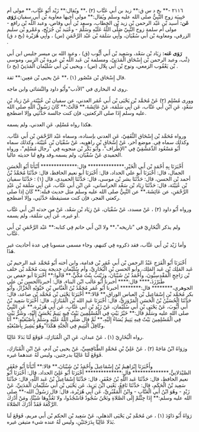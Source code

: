 ٢١١٦ -** بخ د س ق:** زيد بن أَبي عَتَّاب (٢) ،** ويُقال:** زَيْد أَبُو عَتَّاب،** مولى أم حَبِيبَة زوج النَّبِيُّ صلى الله عليه وسلم ويُقال:** مولى أخيها معاوية بْن أَبي سفيان.**رَوَى عَن:** أسيد بْن عَبْد الرحمن بْن زيد بْن الخطاب، وسعد بْن أَبي وقاص، وعبد اللَّه بْن رافع - مولى أم سلمة زوج النَّبِيّ صَلَّى اللَّهُ عَلَيْهِ وسَلَّمَ - وعُبَيد بْن جُرَيْج، وعَمْرو بْن سليم الزرقي، ومعاوية بْن أَبي سُفْيَان، وأَبِي سَلَمَة بْن عَبْد الرَّحْمَنِ (س) ، وأَبِي هُرَيْرة (بخ د ق) .

**رَوَى عَنه:** زِيَاد بْن سَعْد، وسَعِيد بْن أَبي أَيُّوب (ق) ، وعبد الله بن ميسر جليس ابن أَبي ذِئْب، وعبد الرحمن بْن إِسْحَاق الْمَدَنِيّ، ومسلمة بْن عَبد اللَّه بْن عروة بْن الزبير، وموسى بْن يَعْقُوب الزمعي، ونوح بْن أَبي بِلال (س) ، ويحيى بْن أَبي سُلَيْمان الْمَدَنِيّ (بخ د) .

قال إِسْحَاق بْن مَنْصُور (١) ،** عَنْ يحيى بْن مَعِين:** ثقة.

روى له البخاري في "الأدب"وأَبُو داود والنَّسَائي وابن ماجه.

وورى مُسْلِم (٢) عَنْ مُحَمَّد بْن يَحْيَى بْن أَبي عُمَر العدني، عن سفيان بْن عُيَيْنَة، عَنْ زياد بْنِ سَعْدٍ، عَنِ ابْنِ أَبي عَتَّاب، عَن أَبِي سَلَمَة، عَنْ عَائِشَةَ،** قَالَتْ:** كَانَ رَسُولُ اللَّهِ صلى الله عليه وسلم إِذَا صلى الركعتين، فإن كنت جالسة حَدَّثَنِي وإلا اضطجع.

هكذا رواه مُسْلِم، عَنِ العدني، ولم يسمه.

ورواه مُحَمَّد بْن إِسْحَاق الثَّقَفِيّ، عَنِ العدني بإسناده، وسماه عَبْد الرَّحْمَنِ بْن أَبي عَتَّاب. وكذلك سماه فِي. موضع آخر، عَنْ إِسْحَاق بْن راهويه، عَنْ سُفْيَان بْن عُيَيْنَة، وكذلك سماه أَبُو مَسْعُود الدِّمَشْقِيّ فِي "الإطراف"، وأَبُو بَكْر بْن منجويه فِي "رجال مُسْلِم"، ورواه الحميدي عَنْ سُفْيَان، ولم يسمه.وقد وقع لنا حديثه عاليا.

أَخْبَرَنَا بِهِ أَحْمَد بْن أَبي الْخَيْرِ،************** قال:************** أَنْبَأَنَا أَبُو الْحَسَنِ الجمال، قال: أَخْبَرَنَا أبو علي الحداد، قال: أَخْبَرَنَا أبو نعيم الحافظ، قال: حَدَّثَنَا مُحَمَّدُ بْنُ أحمد بْن الحسن، قال: حَدَّثَنَا بشر بْن موسى، قال: حَدَّثَنَا الحميدي، قال (١) : حَدَّثَنَا سفيان بْن عُيَيْنَة، قال: حَدَّثَنَا زِيَاد بْن سَعْد الخراساني، عَنِ ابْن أَبي عَتَّاب، عَن أَبِي سَلَمَة بْن عَبْدِ الرَّحْمَنِ، عن عَائِشَةَ،** عن النَّبِيُّ صلى الله عليه وسلم مثل حديث قبله:** كَانَ إذا صلى ركعتي الفجر، فإن كنت مستيقظة حَدَّثَنِي، وإلا اضطجع.

ورواه أَبُو داود (٢) ، عَنْ مسدد، عَنْ سُفْيَان، عَنْ زِيَاد بْن سَعْد، عَنْ من حدثه ابْن أَبي عَتَّاب أو غيره، عَن أَبِي سَلَمَة، ولم يسمه.

ولم يذكر الْبُخَارِيّ في "تاريخه"،** ولا ابْن أَبي حاتم فِي كتابه:** عَبْد الرَّحْمَنِ بْن أَبي عَتَّاب.

وأما زَيْد بْن أَبي عَتَّاب، فقد ذكروه فِي كتبهم، وجاء مسمى منسوبا فِي عدة أحاديث غير هَذَا.

أَخْبَرَنَا أَبُو الْفَرَجِ عَبْدُ الرحمن بْن أَبي عُمَر بْن قدامة، وابن أخته أَبُو مُحَمَّد عَبد الرحيم بْن عَبد المَلِك بْن عَبد المَلِك، وأبو الحسن بْنِ الْبُخَارِيِّ، وأم سُلَيْمان خديجة بنت مُحَمَّد بْن خلف بْن رَاجِحٍ الْمَقْدِسِيُّونَ، وأَحْمَدُ بْنُ شَيْبَانَ، وزَيْنَبُ بِنْتُ مَكِّيٍّ،** قَالُوا:** أَخْبَرَنَا أبو حفص بن طَبَرْزَذَ،**** قال:**** أخبرنا أَبُو غالب ابْن البناء، قال: أخبرناالحسن بْن علي الجوهري،******** قال:******** أخبرنا أَبُو عُمَر مُحَمَّدُ بْنُ الْعَبَّاسِ بْنِ حَيَّوَيْهِ الْخَزَّازُ، وأَبُو بكر مُحَمَّد بْن إِسْمَاعِيل بْن العباس الوراق،** قَالا:** أَخْبَرَنَا يَحْيَى بْن مُحَمَّد بْن صاعد، قال: حَدَّثَنَا الْحُسَيْنُ بْنُ الْحَسَنِ الْمَرْوَزِيُّ، قال: أَخْبَرَنَا عَبد الله بْن الْمُبَارَكِ، قال: أَخْبَرَنَا سَعِيد بْنُ أَبي أَيُّوبَ، عَنْ يَحْيَى بْنِ أَبي سُلَيْمان، عَنْ زَيْدِ بْنِ أَبي عَتَّابٍ، عَن أَبِي هُرَيْرة،** عَنِ النَّبِيِّ صلى الله عليه وسَلَّمَ قال:** خَيْرُ بَيْتٍ فِي الْمُسْلِمِينَ بَيْتٌ فِيهِ يَتِيمٌ يُحْسَنُ إِلَيْهِ، وشَرُّ بَيْتٍ فِي الْمُسْلِمِينَ بَيْتٌ فِيهِ يَتِيمٌ يُسَاءُ إِلَيْهِ،** ثُمَّ قال صَلَّى اللَّهُ عَلَيْهِ وسَلَّمَ بِأُصْبُعَيْهِ:** أَنَا وكَافِلُ الْيَتِيمِ فِي الْجَنَّةِ هَكَذَا"وهُوَ يُشِيرُ بِأُصْبُعَيْهِ.

رواه الْبُخَارِيّ (١) ، عَنْ عبدان، عَنِ ابْنِ الْمُبَارَكِ، فَوَقَعَ لَنَا بَدَلا عَالِيًا.

ورَوَاهُ ابْنُ مَاجَهْ (٢) ، عَنْ عَلِيِّ بْنِ مُحَمَّدٍ الطَّنَافِسِيِّ، عَنْ يحيى بْن آدم، عَنْ ابْنِ الْمُبَارَكِ، فَوَقَعَ لَنَا عَالِيًا بدرجتين، وليس لَهُ عندهما غيره.

وأَخْبَرَنَا إِبْرَاهِيمُ بْنُ إِسْمَاعِيلَ وأَحْمَدُ بْنُ شَيْبَانَ،** قالا:** أَنْبَأَنَا أَبُو جَعْفَرٍ الصَّيْدَلانِيُّ،************** قال:************** أَخْبَرَنَا أَبُو عَلِيّ الحداد، قال: أَخْبَرَنَا أَبُو نعيم الحافظ، قال: حَدَّثَنَا عَبد اللَّهِ بْنُ جَعْفَرٍ، قال: حَدَّثَنَا إِسْمَاعِيلُ بْنُ عَبد اللَّهِ، قال: حَدَّثَنَا سَعِيد بْنُ الْحَكَمِ، قال: حَدَّثَنَا نَافِعٌ، يَعْنِي ابْنَ يَزِيدَ، عَن يَحْيَى بْنِ أَبي سُلَيْمان الْمَدَنِيِّ، عَنْ زَيْدٍ - وهُوَ ابْنُ أَبي الْعَتَّابِ - وابْنُ الْمَقْبُرِيِّ، عَن أَبِي هُرَيْرة، قال: قال رَسُولُ الله-** صلى الله عليه وسلم:** إِذَا جِئْتُمْ إِلَى الصَّلاةِ ونَحْنُ سُجُودٌ فَاسْجُدُوا، ولا تَعُدُّوهَا شَيْئًا، ومَنْ أَدْرَكَ الرَّكْعَةَ فَقَدْ أَدْرَكَ الصَّلاةَ.

رَوَاهُ أَبُو دَاوُدَ (١) ، عن مُحَمَّدِ بْن يَحْيَى الذهلي، عَنْ سَعِيد بْن الحكم بْن أَبي مريم، فَوَقَعَ لَنا بَدَلا عَالِيًا بِدَرَجَتَيْنِ، وليس لَهُ عنده شيء متيقن غيره.